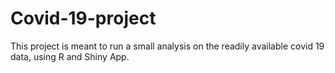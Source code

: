 # Covid-19-project
This project is meant to run a small analysis on the readily available covid 19 data, using R and Shiny App. 
